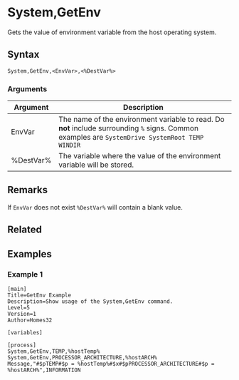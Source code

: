 # System,GetEnv

Gets the value of environment variable from the host operating system.

## Syntax

```pebakery
System,GetEnv,<EnvVar>,<%DestVar%>
```

### Arguments

| Argument | Description |
| --- | --- |
| EnvVar | The name of the environment variable to read. Do **not** include surrounding `%` signs. Common examples are `SystemDrive SystemRoot TEMP WINDIR` |
| %DestVar% | The variable where the value of the environment variable will be stored. |

## Remarks

If `EnvVar` does not exist `%DestVar%` will contain a blank value.

## Related

## Examples

### Example 1

```pebakery
[main]
Title=GetEnv Example
Description=Show usage of the System,GetEnv command.
Level=5
Version=1
Author=Homes32

[variables]

[process]
System,GetEnv,TEMP,%hostTemp%
System,GetEnv,PROCESSOR_ARCHITECTURE,%hostARCH%
Message,"#$pTEMP#$p = %hostTemp%#$x#$pPROCESSOR_ARCHITECTURE#$p = %hostARCH%",INFORMATION
```